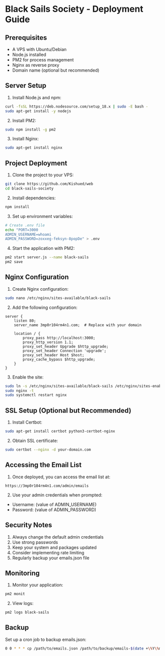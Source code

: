 # Black Sails Society - Deployment Guide

## Prerequisites
- A VPS with Ubuntu/Debian
- Node.js installed
- PM2 for process management
- Nginx as reverse proxy
- Domain name (optional but recommended)

## Server Setup

1. Install Node.js and npm:
```bash
curl -fsSL https://deb.nodesource.com/setup_18.x | sudo -E bash -
sudo apt-get install -y nodejs
```

2. Install PM2:
```bash
sudo npm install -g pm2
```

3. Install Nginx:
```bash
sudo apt-get install nginx
```

## Project Deployment

1. Clone the project to your VPS:
```bash
git clone https://github.com/Kishued/web
cd black-sails-society
```

2. Install dependencies:
```bash
npm install
```

3. Set up environment variables:
```bash
# Create .env file
echo "PORT=3000
ADMIN_USERNAME=whoami
ADMIN_PASSWORD=zoxxeg-feksyn-8popDe" > .env
```

4. Start the application with PM2:
```bash
pm2 start server.js --name black-sails
pm2 save
```

## Nginx Configuration

1. Create Nginx configuration:
```bash
sudo nano /etc/nginx/sites-available/black-sails
```

2. Add the following configuration:
```nginx
server {
    listen 80;
    server_name 3mp0r104rm4n1.com;  # Replace with your domain

    location / {
        proxy_pass http://localhost:3000;
        proxy_http_version 1.1;
        proxy_set_header Upgrade $http_upgrade;
        proxy_set_header Connection 'upgrade';
        proxy_set_header Host $host;
        proxy_cache_bypass $http_upgrade;
    }
}
```

3. Enable the site:
```bash
sudo ln -s /etc/nginx/sites-available/black-sails /etc/nginx/sites-enabled/
sudo nginx -t
sudo systemctl restart nginx
```

## SSL Setup (Optional but Recommended)

1. Install Certbot:
```bash
sudo apt-get install certbot python3-certbot-nginx
```

2. Obtain SSL certificate:
```bash
sudo certbot --nginx -d your-domain.com
```

## Accessing the Email List

1. Once deployed, you can access the email list at:
```
https://3mp0r104rm4n1.com/admin/emails
```

2. Use your admin credentials when prompted:
- Username: (value of ADMIN_USERNAME)
- Password: (value of ADMIN_PASSWORD)

## Security Notes

1. Always change the default admin credentials
2. Use strong passwords
3. Keep your system and packages updated
4. Consider implementing rate limiting
5. Regularly backup your emails.json file

## Monitoring

1. Monitor your application:
```bash
pm2 monit
```

2. View logs:
```bash
pm2 logs black-sails
```

## Backup

Set up a cron job to backup emails.json:
```bash
0 0 * * * cp /path/to/emails.json /path/to/backup/emails-$(date +\%Y\%m\%d).json
``` 
